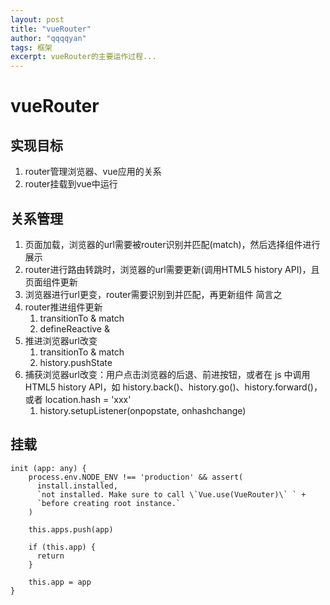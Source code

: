 ```yaml
---
layout: post
title: "vueRouter"
author: "qqqqyan"
tags: 框架
excerpt: vueRouter的主要运作过程...
---
```


# vueRouter
## 实现目标
1. router管理浏览器、vue应用的关系
2. router挂载到vue中运行

## 关系管理
1. 页面加载，浏览器的url需要被router识别并匹配(match)，然后选择组件进行展示
2. router进行路由转跳时，浏览器的url需要更新(调用HTML5 history API)，且页面组件更新
3. 浏览器进行url更变，router需要识别到并匹配，再更新组件
简言之
1. router推进组件更新
   1. transitionTo & match
   2. defineReactive & <router-view>
2. 推进浏览器url改变
   1. transitionTo & match
   2. history.pushState
3. 捕获浏览器url改变：用户点击浏览器的后退、前进按钮，或者在 js 中调用 HTML5 history API，如 history.back()、history.go()、history.forward()，或者 location.hash = 'xxx'
   1. history.setupListener(onpopstate, onhashchange)

## 挂载
```
init (app: any) {
    process.env.NODE_ENV !== 'production' && assert(
      install.installed,
      `not installed. Make sure to call \`Vue.use(VueRouter)\` ` +
      `before creating root instance.`
    )

    this.apps.push(app)

    if (this.app) {
      return
    }

    this.app = app
}
```